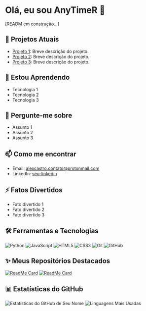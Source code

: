 
# Olá, eu sou AnyTimeR 👋

[READM em construção...]

## 🔭 Projetos Atuais
- [Projeto 1](link): Breve descrição do projeto.
- [Projeto 2](link): Breve descrição do projeto.
- [Projeto 3](link): Breve descrição do projeto.

## 🌱 Estou Aprendendo
- Tecnologia 1
- Tecnologia 2
- Tecnologia 3

## 💬 Pergunte-me sobre
- Assunto 1
- Assunto 2
- Assunto 3

## 📫 Como me encontrar
- Email: [alexcastro.contato@protonmail.com](mailto:alexcastro.contato@protonmail.com)
- LinkedIn: [seu-linkedin](https://www.linkedin.com/in/alex-seginfo/)

## ⚡ Fatos Divertidos
- Fato divertido 1
- Fato divertido 2
- Fato divertido 3

## 🛠️ Ferramentas e Tecnologias
![Python](https://img.shields.io/badge/-Python-333333?style=flat&logo=python)
![JavaScript](https://img.shields.io/badge/-JavaScript-333333?style=flat&logo=javascript)
![HTML5](https://img.shields.io/badge/-HTML5-333333?style=flat&logo=html5)
![CSS3](https://img.shields.io/badge/-CSS3-333333?style=flat&logo=css3)
![Git](https://img.shields.io/badge/-Git-333333?style=flat&logo=git)
![GitHub](https://img.shields.io/badge/-GitHub-333333?style=flat&logo=github)

## ✨ Meus Repositórios Destacados
[![ReadMe Card](https://github-readme-stats.vercel.app/api/pin/?username=seu-usuario&repo=seu-repositorio)](https://github.com/seu-usuario/seu-repositorio)
[![ReadMe Card](https://github-readme-stats.vercel.app/api/pin/?username=seu-usuario&repo=seu-repositorio)](https://github.com/seu-usuario/seu-repositorio)

## 📊 Estatísticas do GitHub
![Estatísticas do GitHub de Seu Nome](https://github-readme-stats.vercel.app/api?username=seu-usuario&show_icons=true&theme=dracula)
![Linguagens Mais Usadas](https://github-readme-stats.vercel.app/api/top-langs/?username=seu-usuario&layout=compact&theme=dracula)
